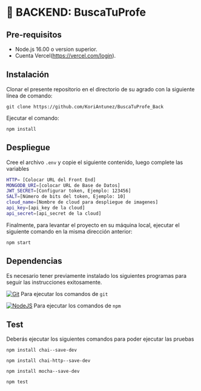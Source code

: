 # 📝 BACKEND: BuscaTuProfe

## **Pre-requisitos**

- Node.js 16.00 o version superior.
- Cuenta Vercel(https://vercel.com/login).

## Instalación

Clonar el presente repositorio en el directorio de su agrado con la siguiente línea de comando:

```
git clone https://github.com/KoriAntunez/BuscaTuProfe_Back
```

Ejecutar el comando:

```
npm install
```

## Despliegue

Cree el archivo `.env` y copie el siguiente contenido, luego complete las variables

```bash
HTTP= [Colocar URL del Front End]
MONGODB_URI=[colocar URL de Base de Datos]
JWT_SECRET=[Configurar token, Ejemplo: 123456]
SALT=[Número de bits del token, Ejemplo: 10]
cloud_name=[Nombre de cloud para despliegue de imagenes]
api_key=[api_key de la cloud]
api_secret=[api_secret de la cloud]
```

Finalmente, para levantar el proyecto en su máquina local, ejecutar el siguiente comando en la misma dirección anterior:

```
npm start
```

## Dependencias

Es necesario tener previamente instalado los siguientes programas para seguir las instrucciones exitosamente.

[![Git](https://img.shields.io/badge/git-%23F05033.svg?style=for-the-badge&logo=git&logoColor=white)](https://git-scm.com) Para ejecutar los comandos de `git`

[![NodeJS](https://img.shields.io/badge/Node.js-43853D?style=for-the-badge&logo=node.js&logoColor=white)](https://nodejs.org/es/) Para ejecutar los comandos de `npm`

## Test

Deberás ejecutar los siguientes comandos para poder ejecutar las pruebas

```
npm install chai--save-dev
```

```
npm install chai-http--save-dev
```

```
npm install mocha--save-dev
```

```
npm test
```
